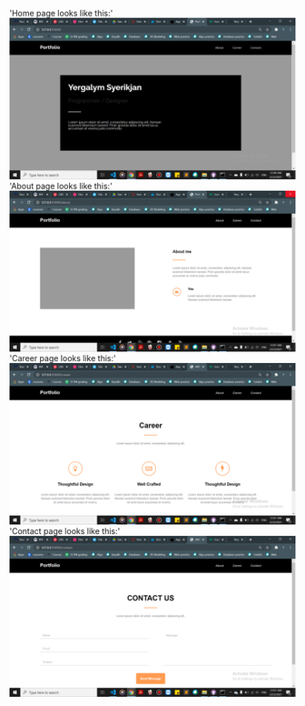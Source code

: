 'Home page looks like this:'
![Alt text](public/img/Welcome.png?raw=true "Home page")
'About page looks like this:'
![Alt text](public/img/About.png?raw=true "About page")
'Career page looks like this:'
![Alt text](public/img/Career.png?raw=true "Career page")
'Contact page looks like this:'
![Alt text](public/img/Contact.png?raw=true "Contact page")

